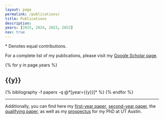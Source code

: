 ```yaml
---
layout: page
permalink: /publications/
title: Publications
description:
years: [2025, 2024, 2023, 2022]
nav: true
---
```

\* Denotes equal contributions.

For a complete list of my publications, please visit my [Google Scholar page](https://scholar.google.com/citations?hl=en&user=_EAk1jUAAAAJ).

<div class="publications">

{% for y in page.years %}
  <h2 class="year">{{y}}</h2>
  {% bibliography -f papers -q @*[year={{y}}]* %}
{% endfor %}

</div>

<hr>

Additionally, you can find here my [first-year paper](/assets/ut_austin_phd_papers/Zhan%202022%20FYP%20Emotion%20Trigger%20Summarization.pdf), [second-year paper](/assets/ut_austin_phd_papers/Zhan%202023%20SYP%20Emotion%20Appraisal.pdf), the [qualifying paper](/assets/ut_austin_phd_papers/Zhan%202024%20QP%20Cognitive%20Reappraisal.pdf), as well as my [prospectus](/assets/ut_austin_phd_papers/Zhan%202025%20Prospectus.pdf) for my PhD at UT Austin.